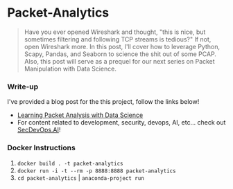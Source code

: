 # Packet-Analytics

> Have you ever opened Wireshark and thought, "this is nice, but sometimes filtering and following TCP streams is tedious?" If not, open Wireshark more. In this post, I'll cover how to leverage Python, Scapy, Pandas, and Seaborn to science the shit out of some PCAP. Also, this post will serve as a prequel for our next series on Packet Manipulation with Data Science.

### Write-up

I've provided a blog post for the this project, follow the links below!

*  [Learning Packet Analysis with Data Science]()
* For content related to development, security, devops, AI, etc... check out [SecDevOps.AI](https://secdevops.ai)!


### Docker Instructions
1. `docker build . -t packet-analytics`
2. `docker run -i -t --rm -p 8888:8888 packet-analytics`
3. `cd packet-analytics` | `anaconda-project run`
